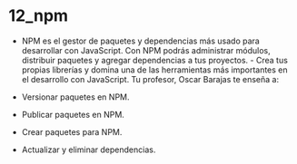 # 12_npm
- NPM es el gestor de paquetes y dependencias más usado para desarrollar con JavaScript. Con NPM podrás administrar módulos, distribuir paquetes y agregar dependencias a tus proyectos. - Crea tus propias librerías y domina una de las herramientas más importantes en el desarrollo con JavaScript. Tu profesor, Oscar Barajas te enseña a:

- Versionar paquetes en NPM.
- Publicar paquetes en NPM.
- Crear paquetes para NPM.
- Actualizar y eliminar dependencias.